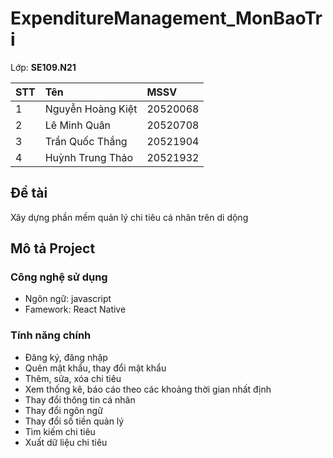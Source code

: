 # ExpenditureManagement_MonBaoTri

Lớp: **SE109.N21** 

| STT  | Tên                | MSSV      |
|:-----|:-------------------|:----------|
|  1   |  Nguyễn Hoàng Kiệt | 20520068  |
|  2   |  Lê Minh Quân      | 20520708  |
|  3   |  Trần Quốc Thắng   | 20521904  |
|  4   |  Huỳnh Trung Thảo  | 20521932  |

## Đề tài

Xây dựng phần mềm quản lý chi tiêu cá nhân trên di dộng

## Mô tả Project

### Công nghệ sử dụng

- Ngôn ngữ: javascript
- Famework: React Native

### Tính năng chính 
- Đăng ký, đăng nhập
- Quên mật khẩu, thay đổi mật khẩu
- Thêm, sửa, xóa chi tiêu
- Xem thống kê, báo cáo theo các khoảng thời gian nhất định
- Thay đổi thông tin cá nhân
- Thay đổi ngôn ngữ
- Thay đổi số tiền quản lý
- Tìm kiếm chi tiêu
- Xuất dữ liệu chi tiêu

